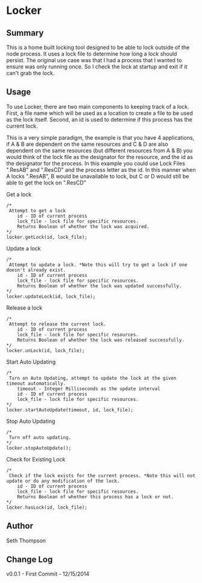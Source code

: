 Locker
======

Summary
-------
This is a home built locking tool designed to be able to lock outside of the node process.
It uses a lock file to determine how long a lock should persist.
The original use case was that I had a process that I wanted to ensure was only running once.
So I check the lock at startup and exit if it can't grab the lock.

Usage
-----
To use Locker, there are two main components to keeping track of a lock.
First, a file name which will be used as a location to create a file to be used as the lock itself.
Second, an id is used to determine if this process has the current lock.

This is a very simple paradigm, the example is that you have 4 applications, if A & B are dependent on the same resources
and C & D are also dependent on the same resources (but different resources from A & B) you would think of the lock file as
the designator for the resource, and the id as the designator for the process. In this example you could use
Lock Files ".ResAB" and ".ResCD" and the process letter as the id.
In this manner when A locks ".ResAB", B would be unavailable to lock, but C or D would still be able to get the lock on ".ResCD"

Get a lock
```
/*
 Attempt to get a lock
    id - ID of current process
    lock_file - lock file for specific resources.
    Returns Boolean of whether the lock was acquired.
*/
locker.getLock(id, lock_file);
```

Update a lock
```
/*
 Attempt to update a lock. *Note this will try to get a lock if one doesn't already exist.
    id - ID of current process
    lock_file - lock file for specific resources.
    Returns Boolean of whether the lock was updated successfully.
*/
locker.updateLock(id, lock_file);
```

Release a lock
```
/*
 Attempt to release the current lock.
    id - ID of current process
    lock_file - lock file for specific resources.
    Returns Boolean of whether the lock was released successfully.
*/
locker.unLock(id, lock_file);
```

Start Auto Updating
```
/*
 Turn on Auto Updating, attempt to update the lock at the given timeout automatically.
    timeout - Integer Milliseconds as the update interval
    id - ID of current process
    lock_file - lock file for specific resources.
*/
locker.startAutoUpdate(timeout, id, lock_file);
```

Stop Auto Updating
```
/*
 Turn off auto updating.
*/
locker.stopAutoUpdate();
```

Check for Existing Lock
```
/*
 Check if the lock exists for the current process. *Note this will not update or do any modification of the lock.
    id - ID of current process
    lock_file - lock file for specific resources.
    Returns Boolean of whether this process has a lock or not.
*/
locker.hasLock(id, lock_file);
```

Author
------
Seth Thompson

Change Log
----------
v0.0.1 - First Commit - 12/15/2014